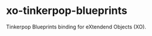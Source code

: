 xo-tinkerpop-blueprints
=======================

Tinkerpop Blueprints binding for eXtendend Objects (XO).